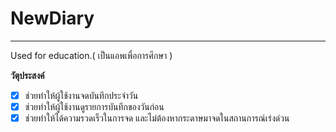 # NewDiary
-------------------------------------------------------------------------------------------------------
Used for education.( เป็นแอพเพื่อการศึกษา )

**วัตุประสงค์**
- [x] ช่วยทำให้ผู้ใช้งานจดบันทึกประจำวัน
- [x] ช่วยทำให้ผู้ใช้งานดูรายการบันทึกของวันก่อน
- [x] ช่วยทำให้ได้ความรวดเร็วในการจด และไม่ต้องหากระดาษมาจดในสถานการณ์เร่งด่วน
